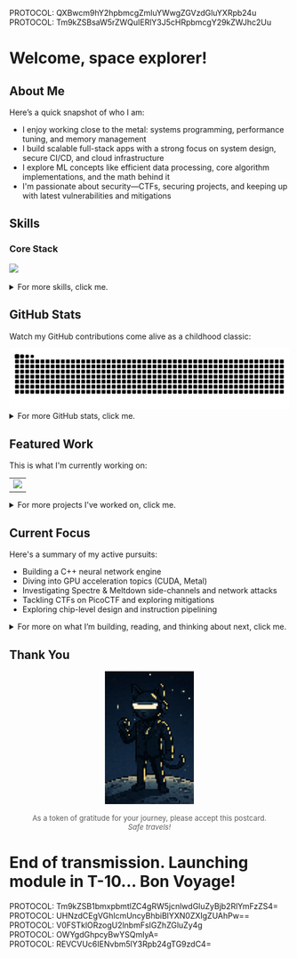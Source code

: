 PROTOCOL: QXBwcm9hY2hpbmcgZmluYWwgZGVzdGluYXRpb24u  
PROTOCOL: Tm9kZSBsaW5rZWQuIERlY3J5cHRpbmcgY29kZWJhc2Uu

# Welcome, space explorer!

## About Me

Here’s a quick snapshot of who I am:

- I enjoy working close to the metal: systems programming, performance tuning, and memory management
- I build scalable full-stack apps with a strong focus on system design, secure CI/CD, and cloud infrastructure
- I explore ML concepts like efficient data processing, core algorithm implementations, and the math behind it
- I'm passionate about security—CTFs, securing projects, and keeping up with latest vulnerabilities and mitigations

## Skills

### Core Stack

<p>
  <a href="https://skillicons.dev">
    <img src="https://skillicons.dev/icons?i=python,c,cpp,js,ts,swift,java,kotlin,bash,pytorch,tensorflow,sklearn,linux,react,angular,nodejs,express,firebase,aws,git,docker,githubactions,postgres,nginx,apple" />
  </a>
</p>

<details>
  <summary>For more skills, click me.</summary>

### Previously Used

<p>
  <a href="https://skillicons.dev">
    <img src="https://skillicons.dev/icons?i=raspberrypi,arduino,arch,androidstudio,atom,babel,bootstrap,html,css,codepen,cmake,debian,flask,figma,ai,idea,ps,prisma,replit,ubuntu,vite,vscode" />
  </a>
</p>

### Currently Learning

<p>
  <a href="https://skillicons.dev">
    <img src="https://skillicons.dev/icons?i=neovim,next,go,mysql" />
  </a>
</p>

### Interested In

<p>
  <a href="https://skillicons.dev">
    <img src="https://skillicons.dev/icons?i=anaconda,fastapi,azure,cassandra,grafana,kubernetes,graphql,mongodb,cloudflare,redis" />
  </a>
</p>

</details>

## GitHub Stats

Watch my GitHub contributions come alive as a childhood classic:

<picture>
  <source media="(prefers-color-scheme: dark)" srcset="https://raw.githubusercontent.com/emirdur/emirdur/output/github-snake-dark.svg" />
  <source media="(prefers-color-scheme: light)" srcset="https://raw.githubusercontent.com/emirdur/emirdur/output/github-snake.svg" />
  <img alt="GitHub Snake animation" src="https://raw.githubusercontent.com/emirdur/emirdur/output/github-snake.svg" />
</picture>

<details>
  <summary>For more GitHub stats, click me.</summary>

  <br/>

<!-- Switch to github-readme-stats? -->
<table align="center">
  <tr>
    <!-- <td>
      <img src="https://github-readme-stats.vercel.app/api?username=emirdur&theme=dark&hide_border=false&include_all_commits=false&count_private=false" height="160px"/>
    </td> -->
    <td>
      <img src="https://streak-stats.demolab.com/?user=emirdur&theme=dark" height="160px"/>
    </td>
    <td>
      <img src="https://github-readme-stats.vercel.app/api/top-langs/?username=emirdur&theme=dark&hide_border=false&include_all_commits=false&count_private=false&layout=compact&langs_count=3" height="160px"/>
    </td>
  </tr>
</table>
<!-- <table align="center">
  <tr>
    <td>
      <img src="https://github-profile-trophy.vercel.app/?username=emirdur&theme=radical&no-frame=false&no-bg=true&margin-w=4" height="160px"/>
    </td>
    <td>
      <img src="https://github-contributor-stats.vercel.app/api?username=emirdur&limit=5&theme=dark&combine_all_yearly_contributions=true" height="160px"/>
    </td>
  </tr>
</table> -->

</details>

## Featured Work

This is what I'm currently working on:

<table align="center">
  <tr>
    <td>
      <a href="https://github.com/emirdur/NN-ab-ovo">
        <img  src="https://github-readme-stats.vercel.app/api/pin/?username=emirdur&repo=NN-ab-ovo&theme=dark&bg_color=11151b&icon_color=FFD700"/>
      </a>
    </td>
  </tr>
</table>

<details>
  <summary>For more projects I've worked on, click me.</summary>

  <br/>

  <table align="center">
    <tr>
      <td>
       <a href="https://github.com/Northeastern-Electric-Racing/Argos">
          <img  src="https://github-readme-stats.vercel.app/api/pin/?username=Northeastern-Electric-Racing&repo=Argos&theme=dark&bg_color=11151b&icon_color=FFD700"/>
        </a>
      </td>
      <td>
        <a href="https://github.com/emirdur/seekitnu">
          <img  src="https://github-readme-stats.vercel.app/api/pin/?username=emirdur&repo=seekitnu&theme=dark&bg_color=11151b&icon_color=FFD700"/>
        </a>
      </td>
    </tr>
  </table>
  <table align="center">
    <tr>
      <td>
        <a href="https://github.com/emirdur/NBodySim">
          <img  src="https://github-readme-stats.vercel.app/api/pin/?username=emirdur&repo=NBodySim&theme=dark&bg_color=11151b&icon_color=FFD700"/>
        </a>
      </td>
      <td>
        <a href="https://github.com/Matt940624/Bird-Species-Distribution-Modeling">
          <img  src="https://github-readme-stats.vercel.app/api/pin/?username=Matt940624&repo=Bird-Species-Distribution-Modeling&theme=dark&bg_color=11151b&icon_color=FFD700"/>
        </a>
      </td>
    </tr>
  </table>
  <table align="center">
    <tr>
      <td>
        <a href="https://github.com/emirdur/PredictingClimateUsingAerialImagery">
          <img  src="https://github-readme-stats.vercel.app/api/pin/?username=emirdur&repo=PredictingClimateUsingAerialImagery&theme=dark&bg_color=11151b&icon_color=FFD700"/>
        </a>
      </td>
      <td></td>
    </tr>
  </table>

</details>

## Current Focus

Here's a summary of my active pursuits:

- Building a C++ neural network engine
- Diving into GPU acceleration topics (CUDA, Metal)
- Investigating Spectre & Meltdown side-channels and network attacks
- Tackling CTFs on PicoCTF and exploring mitigations
- Exploring chip-level design and instruction pipelining

<details>
  <summary>For more on what I’m building, reading, and thinking about next, click me.</summary>

### Currently Building

Building abovo, a C++ neural network engine with Python bindings to teach low-level ML optimization techniques.

### Currently Reading

Looking at GPU acceleration topics using CUDA and Metal. Investigating Spectre & Meltdown side-channel attacks, packet interception techniuqes, and network sniffing (non-offensive).

### Writings & Talks

I'm planning on writing PicoCTF walkthroughs on how to solve certain CTF challenges.

### Up Next

Jumping into chip-level design and isntruction pipelining.

</details>

## Thank You

<p align="center">
  <img src="assets/footer.png" alt="Postcard" width="160"/>
</p>

<p align="center" style="font-size:small;opacity:0.7">
  As a token of gratitude for your journey, please accept this postcard. 
  <br/>
  <em>Safe travels!</em>
</p>

# End of transmission. Launching module in T-10... Bon Voyage!

PROTOCOL: Tm9kZSB1bmxpbmtlZC4gRW5jcnlwdGluZyBjb2RlYmFzZS4=  
PROTOCOL: UHNzdCEgVGhlcmUncyBhbiBlYXN0ZXIgZUAhPw==  
PROTOCOL: V0FSTklORzogU2lnbmFsIGZhZGluZy4g  
PROTOCOL: OWYgdGhpcyBwYSQmIyA=  
PROTOCOL: REVCVUc6IENvbm5lY3Rpb24gTG9zdC4=

